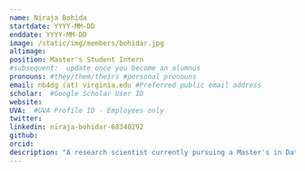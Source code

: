 ```yaml
---
name: Niraja Bohida
startdate: YYYY-MM-DD
enddate: YYYY-MM-DD
image: /static/img/members/bohidar.jpg
altimage:
position: Master's Student Intern
#subsequent:  update once you become an alumnus
pronouns: #they/them/theirs #personal pronouns
email: nb4dg (at) virginia.edu #Preferred public email address
scholar:  #Google Scholar User ID
website:
UVA:  #UVA Profile ID - Employees only
twitter:
linkedin: niraja-bohidar-68340292
github:
orcid:
description: "A research scientist currently pursuing a Master's in Data Science in order to shift myself towards the bioinformatics field."
---
```

